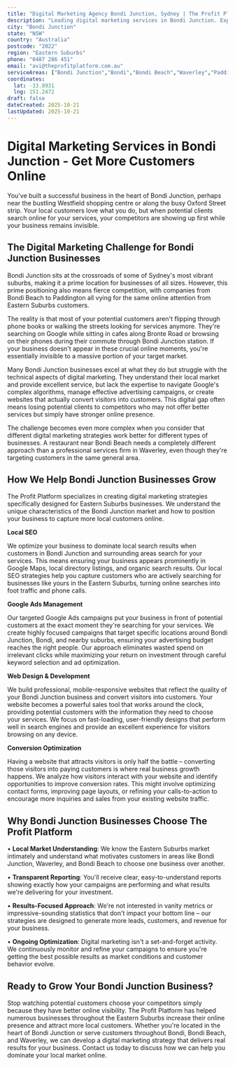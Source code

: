 ```yaml
---
title: "Digital Marketing Agency Bondi Junction, Sydney | The Profit Platform"
description: "Leading digital marketing services in Bondi Junction. Expert SEO, Google Ads & web design for Eastern Suburbs businesses. Call 0487 286 451 for a free consultation."
city: "Bondi Junction"
state: "NSW"
country: "Australia"
postcode: "2022"
region: "Eastern Suburbs"
phone: "0487 286 451"
email: "avi@theprofitplatform.com.au"
serviceAreas: ["Bondi Junction","Bondi","Bondi Beach","Waverley","Paddington"]
coordinates:
  lat: -33.8931
  lng: 151.2472
draft: false
dateCreated: 2025-10-21
lastUpdated: 2025-10-21
---
```


<script type="application/ld+json">
{
  "@context": "https://schema.org",
  "@type": "LocalBusiness",
  "@id": "https://theprofitplatform.com.au/locations/bondi-junction/",
  "name": "The Profit Platform",
  "description": "Leading digital marketing services in Bondi Junction. Expert SEO, Google Ads & web design for Eastern Suburbs businesses. Call 0487 286 451 for a free consultation.",
  "url": "https://theprofitplatform.com.au/locations/bondi-junction/",
  "telephone": "0487 286 451",
  "email": "avi@theprofitplatform.com.au",
  "address": {
    "@type": "PostalAddress",
    "addressLocality": "Bondi Junction",
    "addressRegion": "NSW",
    "postalCode": "2022",
    "addressCountry": "AU"
  },
  "areaServed": {
    "@type": "City",
    "name": "Bondi Junction"
  },
  "priceRange": "$$",
  "openingHours": "Mo-Fr 09:00-18:00",
  "sameAs": [
    "https://www.facebook.com/theprofitplatform",
    "https://www.linkedin.com/company/theprofitplatform",
    "https://twitter.com/profitplatform"
  ],
  "geo": {
    "@type": "GeoCoordinates"
  }
}
</script>


# Digital Marketing Services in Bondi Junction - Get More Customers Online

You've built a successful business in the heart of Bondi Junction, perhaps near the bustling Westfield shopping centre or along the busy Oxford Street strip. Your local customers love what you do, but when potential clients search online for your services, your competitors are showing up first while your business remains invisible.

## The Digital Marketing Challenge for Bondi Junction Businesses

Bondi Junction sits at the crossroads of some of Sydney's most vibrant suburbs, making it a prime location for businesses of all sizes. However, this prime positioning also means fierce competition, with companies from Bondi Beach to Paddington all vying for the same online attention from Eastern Suburbs customers.

The reality is that most of your potential customers aren't flipping through phone books or walking the streets looking for services anymore. They're searching on Google while sitting in cafes along Bronte Road or browsing on their phones during their commute through Bondi Junction station. If your business doesn't appear in these crucial online moments, you're essentially invisible to a massive portion of your target market.

Many Bondi Junction businesses excel at what they do but struggle with the technical aspects of digital marketing. They understand their local market and provide excellent service, but lack the expertise to navigate Google's complex algorithms, manage effective advertising campaigns, or create websites that actually convert visitors into customers. This digital gap often means losing potential clients to competitors who may not offer better services but simply have stronger online presence.

The challenge becomes even more complex when you consider that different digital marketing strategies work better for different types of businesses. A restaurant near Bondi Beach needs a completely different approach than a professional services firm in Waverley, even though they're targeting customers in the same general area.

## How We Help Bondi Junction Businesses Grow

The Profit Platform specializes in creating digital marketing strategies specifically designed for Eastern Suburbs businesses. We understand the unique characteristics of the Bondi Junction market and how to position your business to capture more local customers online.

**Local SEO**

We optimize your business to dominate local search results when customers in Bondi Junction and surrounding areas search for your services. This means ensuring your business appears prominently in Google Maps, local directory listings, and organic search results. Our local SEO strategies help you capture customers who are actively searching for businesses like yours in the Eastern Suburbs, turning online searches into foot traffic and phone calls.

**Google Ads Management**

Our targeted Google Ads campaigns put your business in front of potential customers at the exact moment they're searching for your services. We create highly focused campaigns that target specific locations around Bondi Junction, Bondi, and nearby suburbs, ensuring your advertising budget reaches the right people. Our approach eliminates wasted spend on irrelevant clicks while maximizing your return on investment through careful keyword selection and ad optimization.

**Web Design & Development**

We build professional, mobile-responsive websites that reflect the quality of your Bondi Junction business and convert visitors into customers. Your website becomes a powerful sales tool that works around the clock, providing potential customers with the information they need to choose your services. We focus on fast-loading, user-friendly designs that perform well in search engines and provide an excellent experience for visitors browsing on any device.

**Conversion Optimization**

Having a website that attracts visitors is only half the battle – converting those visitors into paying customers is where real business growth happens. We analyze how visitors interact with your website and identify opportunities to improve conversion rates. This might involve optimizing contact forms, improving page layouts, or refining your calls-to-action to encourage more inquiries and sales from your existing website traffic.

## Why Bondi Junction Businesses Choose The Profit Platform

• **Local Market Understanding**: We know the Eastern Suburbs market intimately and understand what motivates customers in areas like Bondi Junction, Waverley, and Bondi Beach to choose one business over another.

• **Transparent Reporting**: You'll receive clear, easy-to-understand reports showing exactly how your campaigns are performing and what results we're delivering for your investment.

• **Results-Focused Approach**: We're not interested in vanity metrics or impressive-sounding statistics that don't impact your bottom line – our strategies are designed to generate more leads, customers, and revenue for your business.

• **Ongoing Optimization**: Digital marketing isn't a set-and-forget activity. We continuously monitor and refine your campaigns to ensure you're getting the best possible results as market conditions and customer behavior evolve.

## Ready to Grow Your Bondi Junction Business?

Stop watching potential customers choose your competitors simply because they have better online visibility. The Profit Platform has helped numerous businesses throughout the Eastern Suburbs increase their online presence and attract more local customers. Whether you're located in the heart of Bondi Junction or serve customers throughout Bondi, Bondi Beach, and Waverley, we can develop a digital marketing strategy that delivers real results for your business. Contact us today to discuss how we can help you dominate your local market online.